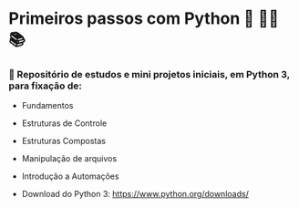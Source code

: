 # Primeiros passos com Python :snake: :woman_technologist: :books:

### :rocket: Repositório de estudos e mini projetos iniciais, em Python 3, para fixação de:

* Fundamentos

* Estruturas de Controle

* Estruturas Compostas

* Manipulação de arquivos

* Introdução a Automações

* Download do Python 3: https://www.python.org/downloads/
